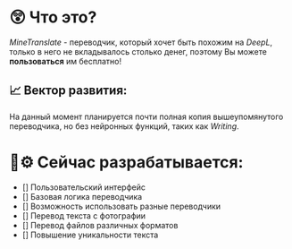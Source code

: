 # 😲 Что это?
*MineTranslate* - переводчик, который хочет быть похожим на *DeepL*, только в него не вкладывалось столько денег, поэтому Вы можете __пользоваться__ им бесплатно!

## 📈 Вектор развития:
На данный момент планируется почти полная копия вышеупомянутого переводчика, но без нейронных функций, таких как *Writing*.

# 🧠⚙ Сейчас разрабатывается:
- [] Пользовательский интерфейс
- [] Базовая логика переводчика
- [] Возможность использовать разные переводчики
- [] Перевод текста с фотографии
- [] Перевод файлов различных форматов
- [] Повышение уникальности текста
